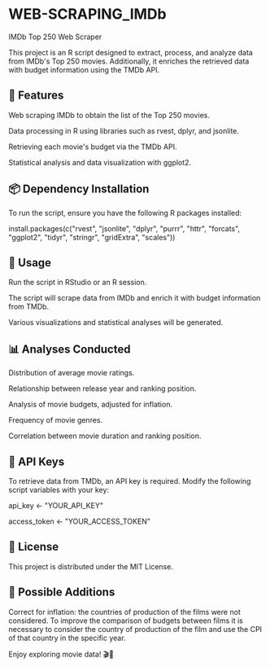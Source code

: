 # WEB-SCRAPING_IMDb

IMDb Top 250 Web Scraper

This project is an R script designed to extract, process, and analyze data from IMDb's Top 250 movies. Additionally, it enriches the retrieved data with budget information using the TMDb API.

## 📌 Features

Web scraping IMDb to obtain the list of the Top 250 movies.

Data processing in R using libraries such as rvest, dplyr, and jsonlite.

Retrieving each movie's budget via the TMDb API.

Statistical analysis and data visualization with ggplot2.

## 📦 Dependency Installation

To run the script, ensure you have the following R packages installed:

install.packages(c("rvest", "jsonlite", "dplyr", "purrr", "httr", "forcats", "ggplot2", "tidyr", "stringr", "gridExtra", "scales"))

## 🚀 Usage

Run the script in RStudio or an R session.

The script will scrape data from IMDb and enrich it with budget information from TMDb.

Various visualizations and statistical analyses will be generated.

## 📊 Analyses Conducted

Distribution of average movie ratings.

Relationship between release year and ranking position.

Analysis of movie budgets, adjusted for inflation.

Frequency of movie genres.

Correlation between movie duration and ranking position.

## 🔑 API Keys

To retrieve data from TMDb, an API key is required. Modify the following script variables with your key:

api_key <- "YOUR_API_KEY"

access_token <- "YOUR_ACCESS_TOKEN"

## 📄 License

This project is distributed under the MIT License.

## 🔧 Possible Additions

Correct for inflation: the countries of production of the films were not considered. To improve the comparison of budgets between films it is necessary to consider the country of production of the film and use the CPI of that country in the specific year.

Enjoy exploring movie data! 🎬🍿



